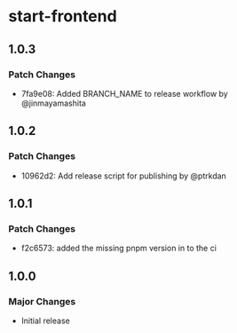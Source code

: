 # start-frontend

## 1.0.3

### Patch Changes

- 7fa9e08: Added BRANCH_NAME to release workflow by @jinmayamashita

## 1.0.2

### Patch Changes

- 10962d2: Add release script for publishing by @ptrkdan

## 1.0.1

### Patch Changes

- f2c6573: added the missing pnpm version in to the ci

## 1.0.0

### Major Changes

- Initial release
